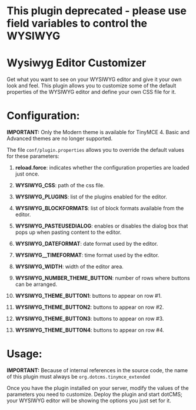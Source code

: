 # This plugin deprecated - please use field variables to control the WYSIWYG 

Wysiwyg Editor Customizer
=================================

Get what you want to see on your WYSIWYG editor and give it your own look and feel. This plugin allows you to customize some of the default properties of the WYSIWYG editor and define your own CSS file for it.

Configuration:
==============

**IMPORTANT:** Only the Modern theme is available for TinyMCE 4. Basic and Advanced themes are no longer supported.

The file `conf/plugin.properties` allows you to override the default values for these parameters:

1) **reload.force**: indicates whether the configuration properties are loaded just once.

2) **WYSIWYG_CSS**: path of the css file.

3) **WYSIWYG_PLUGINS**: list of the plugins enabled for the editor.

4) **WYSIWYG_BLOCKFORMATS**: list of block formats available from the editor.

5) **WYSIWYG_PASTEUSEDIALOG**: enables or disables the dialog box that pops up when pasting content to the editor.

6) **WYSIWYG_DATEFORMAT**: date format used by the editor.

7) **WYSIWYG__TIMEFORMAT**: time format used by the editor.

8) **WYSIWYG_WIDTH**: width of the editor area.

9) **WYSIWYG_NUMBER_THEME_BUTTON**: number of rows where buttons can be arranged.

10) **WYSIWYG_THEME_BUTTON1**: buttons to appear on row #1.

11) **WYSIWYG_THEME_BUTTON2**: buttons to appear on row #2.

12) **WYSIWYG_THEME_BUTTON3**: buttons to appear on row #3.

13) **WYSIWYG_THEME_BUTTON4**: buttons to appear on row #4.


Usage: 
=======

**IMPORTANT:** Because of internal references in the source code, the name of this plugin must always be `org.dotcms.tinymce_extended`

Once you have the plugin installed on your server, modify the values of the parameters you need to customize. Deploy the plugin and start dotCMS; your WYSIWYG editor will be showing the options you just set for it.
